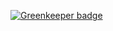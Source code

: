 
[![Greenkeeper badge](https://badges.greenkeeper.io/Naturalclar/naturalclar.github.io.svg)](https://greenkeeper.io/)
